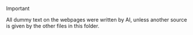 > [!IMPORTANT]
> All dummy text on the webpages were written by AI, unless another source is given by the other files in this folder.